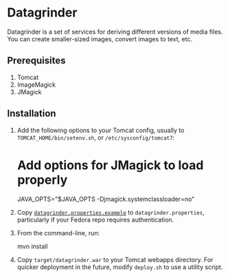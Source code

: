 Datagrinder
===========
Datagrinder is a set of services for deriving different versions of
media files. You can create smaller-sized images, convert images to
text, etc.

## Prerequisites

1) Tomcat
2) ImageMagick
3) JMagick

## Installation

1) Add the following options to your Tomcat config, usually to
   `TOMCAT_HOME/bin/setenv.sh`, or `/etc/sysconfig/tomcat7`:

    # Add options for JMagick to load properly
    JAVA_OPTS="$JAVA_OPTS -Djmagick.systemclassloader=no"

2) Copy
   [`datagrinder.properties.example`](src/main/webapp/WEB-INF/classes/datagrinder.properties.example)
   to `datagrinder.properties`, particularly if your Fedora repo
   requires authentication.

3) From the command-line, run:

    mvn install

4) Copy `target/datagrinder.war` to your Tomcat webapps directory. For
   quicker deployment in the future, modify `deploy.sh` to use a
   utility script.
